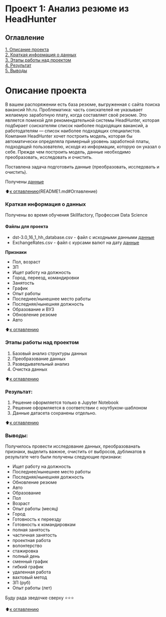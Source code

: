 # Проект 1: Анализ резюме из HeadHunter

## Оглавление  
[1. Описание проекта](README1.md#Описание-проекта)  
[2. Краткая информация о данных](README1.md#Краткая-информация-о-данных)  
[3. Этапы работы над проектом](README1.md#Этапы-работы-над-проектом)  
[4. Результат](README1.md#Результат)    
[5. Выводы](README1.md#Выводы) 

# Описание проекта    

В вашем распоряжении есть база резюме, выгруженная с сайта поиска вакансий hh.ru.
Проблематика: часть соискателей не указывает желаемую заработную плату, когда составляет своё резюме.
Это является помехой для рекомендательной системы HeadHunter, которая подбирает соискателям список наиболее подходящих вакансий, а работодателям — список наиболее подходящих специалистов.
Компания HeadHunter хочет построить модель, которая бы автоматически определяла примерный уровень заработной платы, подходящей пользователю, исходя из информации, которую он указал о себе. Прежде чем построить модель, данные необходимо преобразовать, исследовать и очистить. 

Поставлена задача подготовить данные (преобразовать, исследовать и очистить).

Получены [данные](https://drive.google.com/drive/folders/1KgrMuZNLEA06iEYcAyuop373fuf9qae8)

:arrow_up:<a href ="#0">к оглавлению</a>(README1.md#Оглавление) 


### Краткая информация о данных
<a id = '3'></a>
Получены во время обучения Skillfactory, Профессия Data Science


#### Файлы для проекта
* dst-3.0_16_1_hh_database.csv - файл с исходными данными [данные](https://drive.google.com/file/d/1O4joELB3B_oVBxPXtusodte1dQXABzjK/view?usp=drive_link)
* ExchangeRates.csv - файл с курсами валют на дату [данные](https://drive.google.com/file/d/12zTBJIGf_EIjeBkuhdp88wEg-93xmiXq/view?usp=drive_link)


**Признаки**

* Пол, возраст
* ЗП 
* Ищет работу на должность
* Город, переезд, командировки 
* Занятость
* График
* Опыт работы
* Последнее/нынешнее место работы
* Последняя/нынешняя должность
* Образование и ВУЗ
* Обновление резюме
* Авто
  
:arrow_up:<a href ="#0">к оглавлению</a>


### Этапы работы над проектом  
<a id = '4'></a>
1. Базовый анализ структуры данных
2. Преобразование данных
3. Разведывательный анализ
4. Очистка данных


:arrow_up:<a href ="#0">к оглавлению</a>


### Результат:  
<a id = '5'></a>
   1. Решение оформляется только в Jupyter Notebook
   2. Решение оформляется в соответствии с ноутбуком-шаблоном
   3. Данные датасета сохранены отдельно.


:arrow_up:<a href ="#0">к оглавлению</a>


### Выводы:  
<a id = '6'></a>
Получилось провести исследование данных, преобразованать признаки, выделить важное, очистить от выбросов, дубликатов в результате чего были получены следующие признаки:

* Ищет работу на должность
* Последнее/нынешнее место работы 
* Последняя/нынешняя должность    
* Обновление резюме 
* Авто 
* Образование  
* Пол  
* Возраст    
* Опыт работы (месяц)  
* Город 
* Готовность к переезду   
* Готовность к командировкам   
* полная занятость     
* частичная занятость    
* проектная работа  
* волонтерство   
* стажировка     
* полный день       
* сменный график   
* гибкий график       
* удаленная работа   
* вахтовый метод  
* ЗП (руб)  
* Опыт работы (лет)



Буду рада зведочке сверху ⭐️⭐️⭐️

:arrow_up:<a href ="#0">к оглавлению</a>
